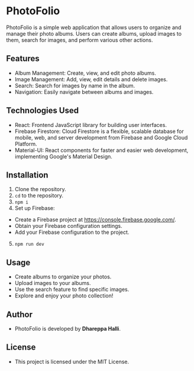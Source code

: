 # PhotoFolio

PhotoFolio is a simple web application that allows users to organize and manage their photo albums. Users can create albums, upload images to them, search for images, and perform various other actions.

## Features

- Album Management: Create, view, and edit photo albums.
- Image Management: Add, view, edit details and delete images.
- Search: Search for images by name in the album.
- Navigation: Easily navigate between albums and images.

## Technologies Used

- React: Frontend JavaScript library for building user interfaces.
- Firebase Firestore: Cloud Firestore is a flexible, scalable database for mobile, web, and server development from Firebase and Google Cloud Platform.
- Material-UI: React components for faster and easier web development, implementing Google's Material Design.


## Installation

1. Clone the repository.
2. `cd` to the repository.
3. `npm i`
4. Set up Firebase:

- Create a Firebase project at https://console.firebase.google.com/.
- Obtain your Firebase configuration settings.
- Add your Firebase configuration to the project.

5. `npm run dev`

## Usage

- Create albums to organize your photos.
- Upload images to your albums.
- Use the search feature to find specific images.
- Explore and enjoy your photo collection!

## Author

- PhotoFolio is developed by **Dhareppa Halli**.

## License

- This project is licensed under the MIT License.